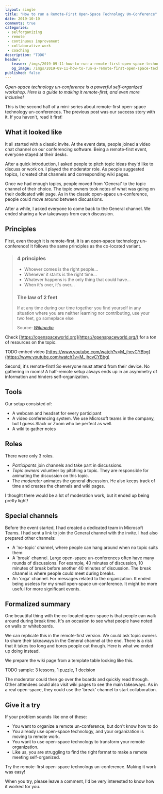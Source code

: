 ```yaml
---
layout: single
title: "How to run a Remote-First Open-Space Technology Un-Conference"
date: 2019-10-10
comments: true
categories:
 - selforganizing
 - remote
 - continuous improvement
 - collaborative work
 - coaching
description: "TODO"
header:
   teaser: /imgs/2019-09-11-how-to-run-a-remote-first-open-space-technology-un-conference/TODO-teaser.jpg
   og_image: /imgs/2019-09-11-how-to-run-a-remote-first-open-space-technology-un-conference/TODO-og.jpg
published: false
---
```

_Open-space technology un-conference is a powerful self-organized workshop. Here is a guide to making it remote-first, and even more inclusive!_

This is the second half of a mini-series about remote-first open-space technology un-conferences. The previous post was our success story with it. If you haven't, read it first!

## What it looked like

It all started with a classic invite. At the event date, people joined a video chat channel on our conferencing software. Being a remote-first event, everyone stayed at their desks.

After a quick introduction, I asked people to pitch topic ideas they'd like to discuss or work on. I played the moderator role. As people suggested topics, I created chat channels and corresponding wiki pages.

Once we had enough topics, people moved from 'General' to the topic channel of their choice. The topic owners took notes of what was going on their dedicated wiki page. As in the classic open-space un-conference, people could move around between discussions.

After a while, I asked everyone to come back to the General channel. We ended sharing a few takeaways from each discussion.

## Principles

First, even though it is remote-first, it is an open-space technology un-conference! It follows the same principles as the co-located variant.

> ### 4 principles
> 
> * Whoever comes is the right people...
> * Whenever it starts is the right time...
> * Whatever happens is the only thing that could have...
> * When it's over, it's over...
> 
> ### The law of 2 feet
> 
> If at any time during our time together you find yourself in any situation where you are neither learning nor contributing, use your two feet, go someplace else
> 
> Source: [_Wikipedia_](https://en.wikiversity.org/wiki/Open_Space_Technology#Guiding_Principles_and_One_Law)

Check [https://openspaceworld.org](https://openspaceworld.org/) for a ton of resources on the topic.

TODO embed video [https://www.youtube.com/watch?v=M_jhcvCYBbg](https://www.youtube.com/watch?v=M_jhcvCYBbg)

Second, it's remote-first! So everyone must attend from their device. No gathering in rooms! A half-remote setup always ends up in an asymmetry of information and hinders self-organization.

## Tools

Our setup consisted of:

*   A webcam and headset for every participant
*   A video conferencing system. We use Microsoft teams in the company, but I guess Slack or Zoom who be perfect as well.
*   A wiki to gather notes

## Roles

There were only 3 roles.

*   _Participants_ join channels and take part in discussions.
*   _Topic owners_ volunteer by pitching a topic. They are responsible for animating the discussion on this topic.
*   The _moderator_ animates the general discussion. He also keeps track of time and creates the channels and wiki pages.

I thought there would be a lot of moderation work, but it ended up being pretty light!

## Special channels

Before the event started, I had created a dedicated team in Microsoft Teams. I had sent a link to join the General channel with the invite. I had also prepared other channels:

*   A 'no-topic' channel, where people can hang around when no topic suits them
*   A 'break' channel. Large open-space un-conferences often have many rounds of discussions. For example, 40 minutes of discussion, 10 minutes of break before another 40 minutes of discussion. The break channel is where people could meet during breaks.
*   An 'orga' channel. For messages related to the organization. It ended being useless for my small open-space un-conference. It might be more useful for more significant events.

## Formalized summary

One beautiful thing with the co-located open-space is that people can walk around during break time. It's an occasion to see what people have noted on walls or whiteboards.

We can replicate this in the remote-first version. We could ask topic owners to share their takeaways in the General channel at the end. There is a risk that it takes too long and bores people out though. Here is what we ended up doing instead.

We prepare the wiki page from a template table looking like this.

TODO sample: 3 lessons, 1 puzzle, 1 decision

The moderator could then go over the boards and quickly read through. Other attendees could also visit wiki pages to see the main takeaways. As in a real open-space, they could use the 'break' channel to start collaboration.

## Give it a try

If your problem sounds like one of these:

*   You want to organize a remote un-conference, but don't know how to do
*   You already use open-space technology, and your organization is moving to remote work.
*   You want to use open-space technology to transform your remote organization.
*   Like us, you are struggling to find the right format to make a remote meeting self-organized.

Try the remote-first open-space technology un-conference. Making it work was easy! 

When you try, please leave a comment, I'd be very interested to know how it worked for you.
